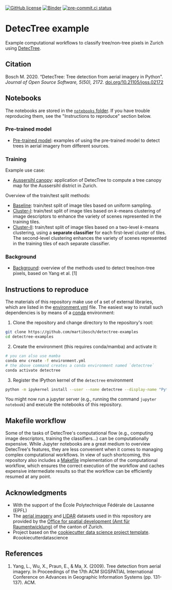[![GitHub license](https://img.shields.io/github/license/martibosch/detectree-examples.svg)](https://github.com/martibosch/detectree-examples/blob/main/LICENSE)
[![Binder](https://mybinder.org/badge_logo.svg)](https://mybinder.org/v2/gh/martibosch/detectree-examples/main?filepath=notebooks)
[![pre-commit.ci status](https://results.pre-commit.ci/badge/github/martibosch/detectree-examples/main.svg)](https://results.pre-commit.ci/latest/github/martibosch/detectree-examples/main)

# DetecTree example

Example computational workflows to classify tree/non-tree pixels in Zurich using [DetecTree](https://github.com/martibosch/detectree).

## Citation

Bosch M. 2020. “DetecTree: Tree detection from aerial imagery in Python”. *Journal of Open Source Software, 5(50), 2172.* [doi.org/10.21105/joss.02172](https://doi.org/10.21105/joss.02172)

## Notebooks

The notebooks are stored in the [`notebooks` folder](https://github.com/martibosch/detectree-examples/blob/main/notebooks). If you have trouble reproducing them, see the "Instructions to reproduce" section below.

### Pre-trained model

- [Pre-trained model](https://github.com/martibosch/detectree-examples/blob/main/notebooks/pre-trained-model.ipynb): examples of using the pre-trained model to detect trees in aerial imagery from different sources.

### Training

Example use case:

- [Aussersihl canopy](https://github.com/martibosch/detectree-examples/blob/main/notebooks/aussersihl-canopy.ipynb): application of DetecTree to compute a tree canopy map for the Aussersihl district in Zurich.

Overview of the train/test split methods:

- [Baseline](https://github.com/martibosch/detectree-examples/blob/main/notebooks/baseline.ipynb): train/test split of image tiles based on uniform sampling.
- [Cluster-I](https://github.com/martibosch/detectree-examples/blob/main/notebooks/cluster-I.ipynb): train/test split of image tiles based on *k*-means clustering of image descriptors to enhance the variety of scenes represented in the training tiles.
- [Cluster-II](https://github.com/martibosch/detectree-examples/blob/main/notebooks/cluster-II.ipynb): train/test split of image tiles based on a two-level *k*-means clustering, using a **separate classifier** for each first-level cluster of tiles. The second-level clustering enhances the variety of scenes represented in the training tiles of each separate classifier.

### Background

- [Background](https://github.com/martibosch/detectree-examples/blob/main/notebooks/background.ipynb): overview of the methods used to detect tree/non-tree pixels, based on Yang et al. \[1\]

## Instructions to reproduce

The materials of this repository make use of a set of external libraries, which are listed in the [environment.yml](https://github.com/martibosch/detectree-examples/blob/main/environment.yml) file. The easiest way to install such dependencies is by means of a [conda](https://docs.conda.io/en/latest/) environment:

1. Clone the repository and change directory to the repository's root:

```bash
git clone https://github.com/martibosch/detectree-examples
cd detectree-examples
```

2. Create the environment (this requires conda/mamba) and activate it:

```bash
# you can also use mamba
conda env create -f environment.yml
# the above command creates a conda environment named `detectree`
conda activate detectree
```

3. Register the IPython kernel of the `detectree` environment

```bash
python -m ipykernel install --user --name detectree --display-name "Python (detectree)"
```

You might now run a jupyter server (e.g., running the command `jupyter notebook`) and execute the notebooks of this repository.

## Makefile workflow

Some of the tasks of DetecTree's computational flow (e.g., computing image descriptors, training the classifiers...) can be computationally expensive. While Jupyter notebooks are a great medium to overview DetecTree's features, they are less convenient when it comes to managing complex computational workflows. In view of such shortcoming, this repository also includes a [Makefile](https://github.com/martibosch/detectree-examples/blob/main/Makefile) implementation of the computational workflow, which ensures the correct execution of the workflow and caches expensive intermediate results so that the workflow can be efficiently resumed at any point.

## Acknowledgments

- With the support of the École Polytechnique Fédérale de Lausanne (EPFL)
- The [aerial imagery](https://www.geolion.zh.ch/geodatensatz/2831) and [LIDAR](https://www.geolion.zh.ch/geodatensatz/show?gdsid=343) datasets used in this repository are provided by the [Office for spatial development (Amt für Raumentwicklung)](https://are.zh.ch/) of the canton of Zurich.
- Project based on the [cookiecutter data science project template](https://drivendata.github.io/cookiecutter-data-science). #cookiecutterdatascience

## References

1. Yang, L., Wu, X., Praun, E., & Ma, X. (2009). Tree detection from aerial imagery. In Proceedings of the 17th ACM SIGSPATIAL International Conference on Advances in Geographic Information Systems (pp. 131-137). ACM.
